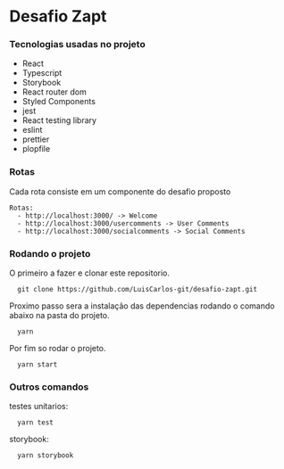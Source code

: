 #  Desafio Zapt

  ### Tecnologias usadas no projeto
  - React
  - Typescript
  - Storybook
  - React router dom
  - Styled Components
  - jest
  - React testing library
  - eslint
  - prettier
  - plopfile

  ### Rotas
  Cada rota consiste em um componente do desafio proposto
    
    Rotas: 
      - http://localhost:3000/ -> Welcome
      - http://localhost:3000/usercomments -> User Comments
      - http://localhost:3000/socialcomments -> Social Comments

  ### Rodando o projeto  

  O primeiro a fazer e clonar este repositorio.
  
      git clone https://github.com/LuisCarlos-git/desafio-zapt.git
  
  Proximo passo sera a instalação das dependencias rodando o comando abaixo na pasta do projeto.

      yarn

  Por fim so rodar o projeto.

      yarn start



  ### Outros comandos
      
  testes unítarios: 
      
      yarn test
  
  storybook: 
      
      yarn storybook